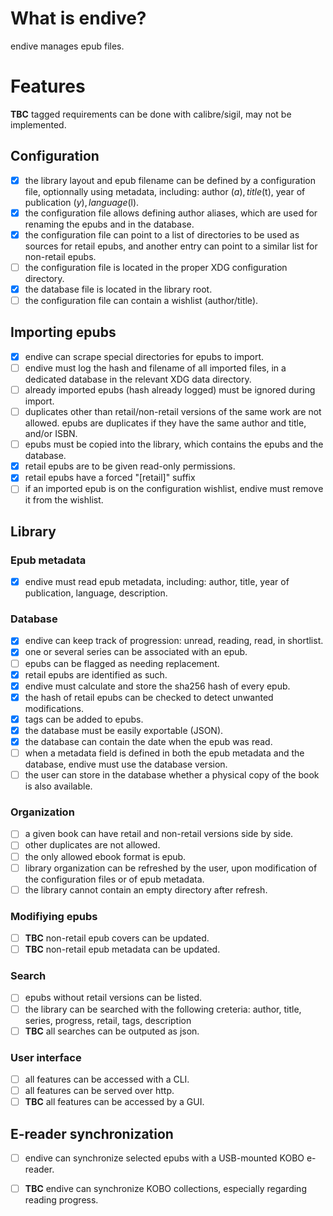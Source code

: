 # What is endive?

endive manages epub files.

# Features

**TBC** tagged requirements can be done with calibre/sigil, may not be
implemented.

## Configuration

- [x] the library layout and epub filename can be defined by a configuration
file, optionnally using metadata, including: author ($a), title ($t), year of
publication ($y), language ($l).
- [x] the configuration file allows defining author aliases, which are used for
renaming the epubs and in the database.
- [x] the configuration file can point to a list of directories to be used as 
sources for retail epubs, and another entry can point to a similar list for 
non-retail epubs.
- [ ] the configuration file is located in the proper XDG configuration
directory.
- [x] the database file is located in the library root.
- [ ] the configuration file can contain a wishlist (author/title).

## Importing epubs

- [x] endive can scrape special directories for epubs to import.
- [ ] endive must log the hash and filename of all imported files, in a dedicated
database in the relevant XDG data directory.
- [ ] already imported epubs (hash already logged) must be ignored during
import.
- [ ] duplicates other than retail/non-retail versions of the same work are not 
allowed. epubs are duplicates if they have the same author and title, and/or ISBN.
- [ ] epubs must be copied into the library, which contains the epubs and the
database.
- [x] retail epubs are to be given read-only permissions.
- [x] retail epubs have a forced "[retail]" suffix
- [ ] if an imported epub is on the configuration wishlist, endive must remove
it from the wishlist.

## Library

### Epub metadata

- [x] endive must read epub metadata, including: author, title, year of
publication, language, description.

### Database

- [x] endive can keep track of progression: unread, reading, read, in shortlist.
- [x] one or several series can be associated with an epub.
- [ ] epubs can be flagged as needing replacement.
- [x] retail epubs are identified as such.
- [x] endive must calculate and store the sha256 hash of every epub.
- [x] the hash of retail epubs can be checked to detect unwanted modifications.
- [x] tags can be added to epubs.
- [x] the database must be easily exportable (JSON).
- [x] the database can contain the date when the epub was read.
- [ ] when a metadata field is defined in both the epub metadata and the
database, endive must use the database version.
- [ ] the user can store in the database whether a physical copy of the book is
also available.

### Organization

- [ ] a given book can have retail and non-retail versions side by side.
- [ ] other duplicates are not allowed.
- [ ] the only allowed ebook format is epub.
- [ ] library organization can be refreshed by the user, upon modification of
the configuration files or of epub metadata.
- [ ] the library cannot contain an empty directory after refresh.

### Modifiying epubs

- [ ] **TBC** non-retail epub covers can be updated.
- [ ] **TBC** non-retail epub metadata can be updated.

### Search

- [ ] epubs without retail versions can be listed.
- [ ] the library can be searched with the following creteria:
    author, title, series, progress, retail, tags, description
- [ ] **TBC** all searches can be outputed as json.

### User interface

- [ ] all features can be accessed with a CLI.
- [ ] all features can be served over http.
- [ ] **TBC** all features can be accessed by a GUI.

## E-reader synchronization

- [ ] endive can synchronize selected epubs with a USB-mounted KOBO e-reader.
- [ ] **TBC** endive can synchronize KOBO collections, especially regarding
reading progress.

